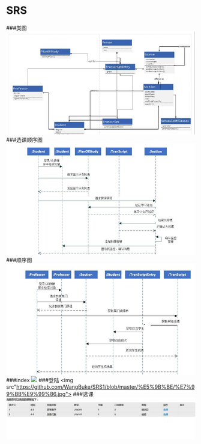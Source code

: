 # SRS
###类图
<img src="https://github.com/WangBuke/SRS1/blob/master/%E5%9B%BE/%E7%B1%BB%E5%9B%BE.jpg">
###选课顺序图
<img src="https://github.com/WangBuke/SRS1/blob/master/%E5%9B%BE/%E9%80%89%E8%AF%BE%E9%A1%BA%E5%BA%8F%E5%9B%BE.jpg">
###顺序图
<img src="https://github.com/WangBuke/SRS1/blob/master/%E5%9B%BE/%E9%A1%BA%E5%BA%8F%E5%9B%BE.jpg">
###index
<img src="https://github.com/WangBuke/SRS1/blob/master/%E5%9B%BE/index.jpg">
###登陆
<img src"https://github.com/WangBuke/SRS1/blob/master/%E5%9B%BE/%E7%99%BB%E9%99%86.jpg">
###选课
<img src="https://github.com/WangBuke/SRS1/blob/master/%E5%9B%BE/%E9%80%89%E8%AF%BE.jpg">
